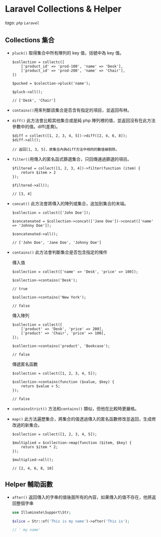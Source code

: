 # Laravel Collections & Helper

###### tags: `php` `Laravel`

## Collections 集合

- `pluck()` 取得集合中所有陣列的 key 值，括號中為 key 值。

  ```php=
  $collection = collectc([
      ['product_id' => 'prod-100', 'name' => 'Desk'],
      ['product_id' => 'prod-200', 'name' => 'Chair'],
  ])
  
  $pucked = $colection->pluck('name');
  
  $pluck->all();
  
  // ['Desk', 'Chair']
  ```

- `contains()`用來判斷該集合是否含有指定的項目，並返回布林。

- `diff()` 此方法會比較其他集合或是純 php 陣列裡的值，並返回沒有在此方法參數中的值。diff(差異)。
  
  ```php=
  $diff = collect([1, 2, 3, 4, 5])->diff([2, 4, 6, 8]);
  $diff->all();
  
  // 返回[1, 3, 5]，原集合內與diff方法中相同的數值被剔除。
  ```

- `filter()`用傳入的匿名函式篩選集合，只回傳通過篩選的項目。

  ```php=
  $filtered = collect([1, 2, 3, 4])->filter(function (item) {
      return $item > 2
  });
  
  $filtered->all();
  
  // [3, 4]
  ```

- `concat()` 此方法會將傳入的陣列或集合，追加到集合的末端。

  ```php=
  $collection = collect(['John Doe']);
  
  $concatenated = $collection->concat(['Jane Doe'])->concat(['name' => 'Johnny Doe']);
  
  $concatenated->all();
  
  // ['John Doe', 'Jane Doe', 'Johnny Doe']
  ```

- `contains()` 此方法會判斷集合是否包含指定的條件

  傳入值
  
  ```php=
  $collection = collect(['name' => 'Desk', 'price' => 100]);
  
  $collection->contains('Desk');
  
  // true
  
  $collection->contains('New York');
  
  // false
  ```
  
  傳入陣列
  
  ```php=
  $collection = collect([
      ['product' => 'Desk', 'price' => 200],
      ['product' => 'Chair', 'price' => 100],
  ]);
  
  $collection->contains('product', 'Bookcase');
  
  // false
  ```
  
  傳遞匿名函數
  
  ```php=
  $collection = collect([1, 2, 3, 4, 5]);
  
  $collection->contains(function ($value, $key) {
      return $value > 5;
  });
  
  // false
  ```

- `containsStrict()` 方法和`contains()` 類似，但他在比較時更嚴格。

- `map()` 此方法遍歷集合，將集合的值透過傳入的匿名函數修改並返回，生成修改過的新集合。
  
  ```php=
  $collection = collect([1, 2, 3, 4, 5]);
  
  $multiplied = $collection->map(function ($item, $key) {
      return $item * 2;
  });
  
  $multiplied->all();
  
  // [2, 4, 6, 8, 10]
  ```

## Helper 輔助函數

- `after()` 返回傳入的字串的值後面所有的內容，如果傳入的值不存在，他將返回整個字串

  ```php
  use Illuminate\Support\Str;
  
  $slice = Str::of('This is my name')->after('This is');
  
  // ' my name'
  ```
